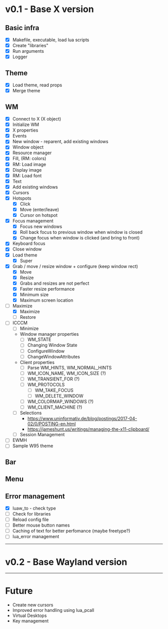 # v0.1 - Base X version

## Basic infra

- [x] Makefile, executable, load lua scripts
- [x] Create "libraries"
- [x] Run arguments
- [x] Logger

## Theme

- [x] Load theme, read props
- [x] Merge theme

## WM

- [x] Connect to X (X object)
- [x] Initialize WM
- [x] X properties
- [x] Events
- [x] New window - reparent, add existing windows
- [x] Window object
- [x] Resource manager
- [x] Fill, (RM: colors)
- [x] RM: Load image
- [x] Display image
- [x] RM: Load font
- [x] Text
- [x] Add existing windows
- [x] Cursors
- [x] Hotspots
  - [x] Click
  - [x] Move (enter/leave)
  - [x] Cursor on hotspot
- [x] Focus management
  - [x] Focus new windows
  - [x] Roll back focus to previous window when window is closed
  - [x] Change focus when window is clicked (and bring to front)
- [x] Keyboard focus
- [x] Close window
- [x] Load theme
  - [x] Super
- [x] Grab / move / resize window + configure (keep window rect)
  - [x] Move
  - [x] Resize
  - [x] Grabs and resizes are not perfect
  - [x] Faster resize performance
  - [x] Minimum size
  - [x] Maximum screen location
- [ ] Maximize
  - [x] Maximize
  - [ ] Restore
- [ ] ICCCM
  - [ ] Minimize
  - Window manager properties
    - [ ] WM_STATE
    - [ ] Changing Window State
    - [ ] ConfigureWindow
    - [ ] ChangeWindowAttributes
  - Client properties
    - [ ] Parse WM_HINTS, WM_NORMAL_HINTS
    - [ ] WM_ICON_NAME, WM_ICON_SIZE (?)
    - [ ] WM_TRANSIENT_FOR (?)
    - [ ] WM_PROTOCOLS
      - [ ] WM_TAKE_FOCUS
      - [ ] WM_DELETE_WINDOW
    - [ ] WM_COLORMAP_WINDOWS (?)
    - [ ] WM_CLIENT_MACHINE (?)
  - [ ] Selections
    - https://www.uninformativ.de/blog/postings/2017-04-02/0/POSTING-en.html
    - https://jameshunt.us/writings/managing-the-x11-clipboard/
  - [ ] Session Management
- [ ] EWMH
- [ ] Sample W95 theme

## Bar

## Menu

## Error management
- [x] luaw_to - check type
- [ ] Check for libraries
- [ ] Reload config file
- [ ] Better mouse button names
- [ ] Caching of text for better perfomance (maybe freetype?)
- [ ] lua_error management

---

# v0.2 - Base Wayland version

---

# Future
  - Create new cursors
  - Improved error handling using lua_pcall
  - Virtual Desktops
  - Key management